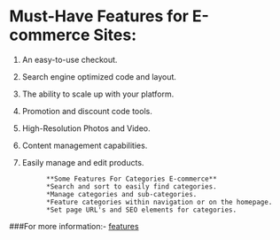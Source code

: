 # Must-Have Features for E-commerce Sites:

1. An easy-to-use checkout.
1. Search engine optimized code and layout.
1. The ability to scale up with your platform.
1. Promotion and discount code tools.
1. High-Resolution Photos and Video.
1. Content management capabilities.
1. Easily manage and edit products.

             **Some Features For Categories E-commerce**
             *Search and sort to easily find categories.
             *Manage categories and sub-categories.
             *Feature categories within navigation or on the homepage.
             *Set page URL's and SEO elements for categories.

###For more information:-
[features](https://www.outerboxdesign.com/web-design-articles/ecommerce_features)